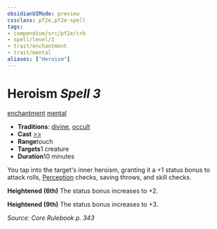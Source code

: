 ```yaml
---
obsidianUIMode: preview
cssclass: pf2e,pf2e-spell
tags:
- compendium/src/pf2e/crb
- spell/level/3
- trait/enchantment
- trait/mental
aliases: ["Heroism"]
---
```

# Heroism *Spell 3*   
[enchantment](../../Rules/traits/enchantment.md)  [mental](../../Rules/traits/mental.md)  

- **Traditions**: [divine](../../Rules/traits/divine.md), [occult](../../Rules/traits/occult.md)
- **Cast** [>>](../../Rules/core-rulebook/chapter-9-playing-the-game.md#Actions "Two-Action") 
- **Range**touch
- **Targets**1 creature
- **Duration**10 minutes

You tap into the target's inner heroism, granting it a +1 status bonus to attack rolls, [Perception](../skills.md#Perception) checks, saving throws, and skill checks.

**Heightened (6th)** The status bonus increases to +2.

**Heightened (9th)** The status bonus increases to +3.

*Source: Core Rulebook p. 343*